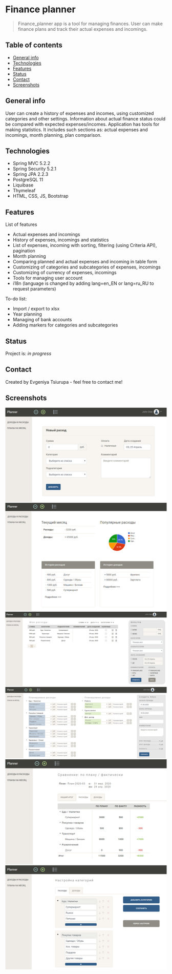 # Finance planner
> Finance_planner app is a tool for managing finances.
  User can make finance plans and track their actual expenses and incomings.
  

## Table of contents
* [General info](#general-info)
* [Technologies](#technologies)
* [Features](#features)
* [Status](#status)
* [Contact](#contact)
* [Screenshots](#screenshots)

## General info
User can create a history of expenses and incomes, using customized categories and other settings.
Information about actual finance status could be compared with expected expenses/incomes.
Application has tools for making statistics.
It includes such sections as: actual expenses and incomings, month planning, plan comparison.

## Technologies
* Spring MVC 5.2.2
* Spring Security 5.2.1
* Spring JPA 2.2.3
* PostgreSQL 11
* Liquibase
* Thymeleaf
* HTML, CSS, JS, Bootstrap

## Features
List of features
* Actual expenses and incomings
* History of expenses, incomings and statistics
* List of expenses, incoming with sorting, filtering (using Criteria API), pagination
* Month planning
* Comparing planned and actual expenses and incoming in table form
* Customizing of categories and subcategories of expenses, incomings
* Customizing of currency of expenses, incomings
* Tools for managing user account
* i18n (language is changed by adding lang=en_EN or lang=ru_RU to request parameters)

To-do list:
* Import / export to xlsx
* Year planning
* Managing of bank accounts
* Adding markers for categories and subcategories

## Status
Project is: _in progress_

## Contact
Created by Evgeniya Tsiurupa - feel free to contact me!

## Screenshots
![Slide1](./docs/slide1.PNG)
![Slide2](./docs/slide2.PNG)
![Slide3](./docs/slide3.PNG)
![Slide5](./docs/slide5.PNG)
![Slide6](./docs/slide6.PNG)
![Slide7](./docs/slide7.PNG)